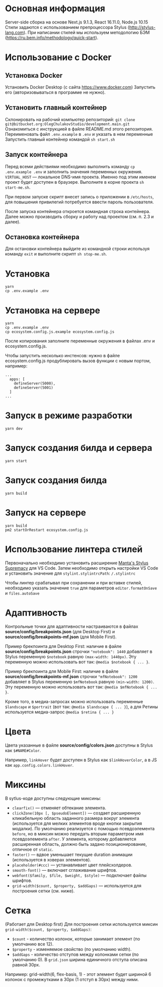 # Основная информация
Server-side сборка на основе Next.js 9.1.3, React 16.11.0, Node.js 10.15
Стили задаются с использованием препроцессора Stylus (http://stylus-lang.com).
При написании стилей мы используем методологию БЭМ (https://ru.bem.info/methodology/quick-start).

# Использование с Docker

## Установка Docker

Установить Docker Desktop (с сайта https://www.docker.com)
Запустить его (авторизовываться в программе не нужно).

## Установить главный контейнер

Склонировать на рабочий компьютер репозиторий: `git clone git@bitbucket.org:OlegChulakovStudio/development.main.git`
Ознакомиться с инструкцией в файле README.md этого репозитория.
Переименовать файл `.env.example` в `.env` и указать в нем переменные
Запустить главный контейнер командой `sh start.sh`

## Запуск контейнера

Перед всеми действиями необходимо выполнить команду `cp .env.example .env` и заполнить значения переменных окружения.
`VIRTUAL_HOST` — локальное DNS-имя проекта. Именно под этим именем проект будет доступен в браузере. Выполните в корне проекта `sh start-me.sh`.

При первом запуске скрипт внесет запись о приложении в `/etc/hosts`, для повышения привилегий потребуется ввести пароль пользователя.

После запуска контейнера откроется командная строка контейнера. Далее можно производить сборку и работу над проектом (см. п. 2.3 и далее).

##  Остановка контейнера 

Для остановки контейнера выйдите из командной строки используя команду `exit` и выполните скрипт `sh stop-me.sh`.

# Установка
```
yarn
cp .env.example .env
```

# Установка на сервере
```
yarn
cp .env.example .env
cp ecosystem.config.js.example ecosystem.config.js
```
После копирования заполните переменные окружения в файлах .env и ecosystem.config.js.

Чтобы запустить несколько инстенсов: нужно в файле ecosystem.config.js продублировать вызов функции с новым портом, например:
```
...
  apps: [
    defineServer(5000),
    defineServer(5001)
  ]
...
```

# Запуск в режиме разработки
```
yarn dev
```

# Запуск создания билда и сервера
```
yarn start
```

# Запуск создания билда
```
yarn build
```

# Запуск на сервере
```
yarn build
pm2 startOrRestart ecosystem.config.js
```

# Использование линтера стилей
Первоначально необходимо установить расширение [Manta's Stylus Supremacy](https://marketplace.visualstudio.com/items?itemName=thisismanta.stylus-supremacy) для VS Code. Затем необходимо открыть настройки VS Code и установить значение для `stylint.stylintrcPath`: `/.stylintrc`

Чтобы линтер срабатывал при сохранении и при вставке стилей, необходимо указать значение `true` для параметров `editor.formatOnSave` и `files.autoSave`

# Адаптивность #

Контрольные точки для адаптивности настраиваются в файлах **source/config/breakpoints.json** (для Desktop First) и **source/config/breakpoints-mf.json** (для Mobile First).

Пример брекпоинта для Desktop First: наличие в файле **source/config/breakpoints.json** строчки `"notebook": 1440` добавляет в Stylus переменную `$notebook` равную `(max-width: 1440px)`.
Эту переменную можно использовать вот так: `@media $notebook { ... }`.

Пример брекпоинта для Mobile First: наличие в файле **source/config/breakpoints-mf.json** строчки `"mfNotebook": 1200` добавляет в Stylus переменную `$mfNotebook` равную `(min-width: 1200)`.
Эту переменную можно использовать вот так: `@media $mfNotebook { ... }`.

Кроме того, в медиа-запросах можно использовать переменные `$landscape` и `$portrait` (вот так: `@media $landscape { ... }`), а для Ретины используется медиа-запрос `@media $retina { ... }`


# Цвета #

Цвета указанные в файле **source/config/colors.json** доступны в Stylus как `$#NAME#Color`.

Например, `linkHover` будет доступен в Stylus как `$linkHoverColor`, а в JS как `app.config.colors.linkHover`.


# Миксины #

В sytlus-коде доступны следующие миксины:

* `clearfix()` — отменяет обтекание элемента.
* `clickZone(10px [, $pseudoElement])` — создает расширенную кликабельную область заданного размера вокруг элемента (используется для мелких элементов вроде кнопки закрытия модалки). По умолчанию реализуется с помощью псевдоэлемента `before`, но в миксин можно передать вторым параметром имя псевдоэлемента `after`. У элемента, которому добавляется расширенная область, должно быть задано позиционирование, отличное от `static`.
* `faster()` — вдвое уменьшает текущие duration анимации (используется в ховерах элементов).
* `placeholder(#ccc)` — устанавливает цвет плейсхолдеров.
* `smooth-font()` — включает сглаживание шрифтов.
* `webfont($family, $file, $weight, $style)` — подключает файлы шрифтов.
* `grid-width($count, $property, $addGaps)` — используется для построения сетки (см. ниже).


# Сетка #

(Работает для Desktop first)
Для построения сетки используется миксин `grid-width($count, $property, $addGaps)`:

* `$count` - количество колонок, которые занимает элемент (по умолчанию все 12).
* `$property` - изменяемое свойство (по умолчанию width). 
* `$addGaps` - количество отступов между колонками сетки (по умолчанию 0). В `grid.json` ширина единичного отступа описана равной 30px.

Например: grid-width(6, flex-basis, 1) - этот элемент будет шириной 6 колонок с промежутками в 30px (1 отступ в 30px) между ними.


